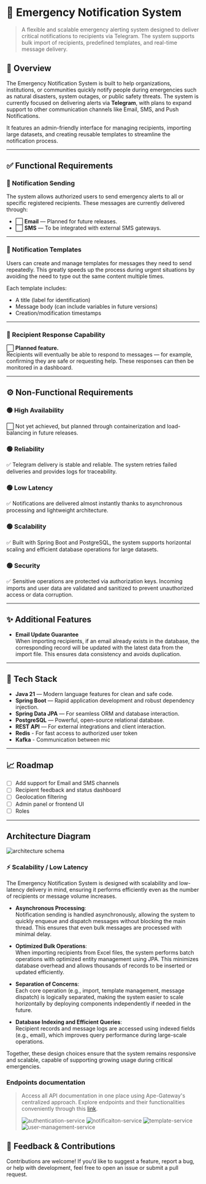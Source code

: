 # 🚨 Emergency Notification System

> A flexible and scalable emergency alerting system designed to deliver critical notifications to recipients via Telegram. The system supports bulk import of recipients, predefined templates, and real-time message delivery.

## 📌 Overview

The Emergency Notification System is built to help organizations, institutions, or communities quickly notify people during emergencies such as natural disasters, system outages, or public safety threats. The system is currently focused on delivering alerts via **Telegram**, with plans to expand support to other communication channels like Email, SMS, and Push Notifications.

It features an admin-friendly interface for managing recipients, importing large datasets, and creating reusable templates to streamline the notification process.

---

## ✅ Functional Requirements

### 🔔 Notification Sending

The system allows authorized users to send emergency alerts to all or specific registered recipients. These messages are currently delivered through:
- ⬜ **Email** — Planned for future releases.
- ⬜ **SMS** — To be integrated with external SMS gateways.

---

### 🧾 Notification Templates

Users can create and manage templates for messages they need to send repeatedly. This greatly speeds up the process during urgent situations by avoiding the need to type out the same content multiple times.

Each template includes:
- A title (label for identification)
- Message body (can include variables in future versions)
- Creation/modification timestamps

---

### 📨 Recipient Response Capability

⬜ **Planned feature.**  
Recipients will eventually be able to respond to messages — for example, confirming they are safe or requesting help. These responses can then be monitored in a dashboard.

---

## ⚙️ Non-Functional Requirements

### 🟢 High Availability
⬜ Not yet achieved, but planned through containerization and load-balancing in future releases.

### 🟢 Reliability
✅ Telegram delivery is stable and reliable. The system retries failed deliveries and provides logs for traceability.

### 🟢 Low Latency
✅ Notifications are delivered almost instantly thanks to asynchronous processing and lightweight architecture.

### 🟢 Scalability
✅ Built with Spring Boot and PostgreSQL, the system supports horizontal scaling and efficient database operations for large datasets.

### 🟢 Security
✅ Sensitive operations are protected via authorization keys. Incoming imports and user data are validated and sanitized to prevent unauthorized access or data corruption.

---

## ✨ Additional Features

- **Email Update Guarantee**  
  When importing recipients, if an email already exists in the database, the corresponding record will be updated with the latest data from the import file. This ensures data consistency and avoids duplication.

---

## 🧰 Tech Stack

- **Java 21** — Modern language features for clean and safe code.
- **Spring Boot** — Rapid application development and robust dependency injection.
- **Spring Data JPA** — For seamless ORM and database interaction.
- **PostgreSQL** — Powerful, open-source relational database.
- **REST API** — For external integrations and client interaction.
- **Redis** - For fast access to authorized user token
- **Kafka** - Communication between mic

---

## 📈 Roadmap

- [ ] Add support for Email and SMS channels
- [ ] Recipient feedback and status dashboard
- [ ] Geolocation filtering
- [ ] Admin panel or frontend UI
- [ ] Roles

---

## Architecture Diagram

![architecture schema](https://github.com/user-attachments/assets/4c39f69e-e038-4302-821a-afca3bd11b17)

### ⚡ Scalability / Low Latency

The Emergency Notification System is designed with scalability and low-latency delivery in mind, ensuring it performs efficiently even as the number of recipients or message volume increases.

- **Asynchronous Processing**:  
  Notification sending is handled asynchronously, allowing the system to quickly enqueue and dispatch messages without blocking the main thread. This ensures that even bulk messages are processed with minimal delay.

- **Optimized Bulk Operations**:  
  When importing recipients from Excel files, the system performs batch operations with optimized entity management using JPA. This minimizes database overhead and allows thousands of records to be inserted or updated efficiently.

- **Separation of Concerns**:  
  Each core operation (e.g., import, template management, message dispatch) is logically separated, making the system easier to scale horizontally by deploying components independently if needed in the future.

- **Database Indexing and Efficient Queries**:  
  Recipient records and message logs are accessed using indexed fields (e.g., email), which improves query performance during large-scale operations.

Together, these design choices ensure that the system remains responsive and scalable, capable of supporting growing usage during critical emergencies.


### Endpoints documentation

> Access all API documentation in one place using Ape-Gateway's centralized approach.
> Explore endpoints and their functionalities conveniently through
> this [link](http://localhost:8007/webjars/swagger-ui/index.html).
>
> ![authentication-service](https://github.com/user-attachments/assets/4bd7e029-d23c-46f8-93ab-ad6eb337cd3b)
> ![notificaiton-service](https://github.com/user-attachments/assets/80147790-eea5-45b1-aeea-76d4b14a7c41)
> ![template-service](https://github.com/user-attachments/assets/81c67d9f-8e10-4e35-8b2b-1c186865e74e)
> ![user-management-service](https://github.com/user-attachments/assets/4dd1073c-7b5a-4489-81d4-cb99a56bc454)

## 💬 Feedback & Contributions

Contributions are welcome! If you’d like to suggest a feature, report a bug, or help with development, feel free to open an issue or submit a pull request.
